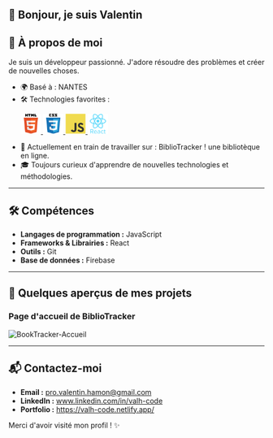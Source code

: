 ## 👋 Bonjour,  je suis Valentin

## 🌟 À propos de moi
Je suis un développeur passionné. J'adore résoudre des problèmes et créer de nouvelles choses.

- 🌍 Basé à : NANTES
- 🛠️ Technologies favorites : <p> <a href="https://www.w3.org/html/" target="_blank" rel="noreferrer"> <img src="https://raw.githubusercontent.com/devicons/devicon/master/icons/html5/html5-original-wordmark.svg" alt="html5" width="40" height="40"/> </a> <a href="https://www.w3schools.com/css/" target="_blank" rel="noreferrer"> <img src="https://raw.githubusercontent.com/devicons/devicon/master/icons/css3/css3-original-wordmark.svg" alt="css3" width="40" height="40"/> </a> <a href="https://developer.mozilla.org/en-US/docs/Web/JavaScript" target="_blank" rel="noreferrer"> <img src="https://raw.githubusercontent.com/devicons/devicon/master/icons/javascript/javascript-original.svg" alt="javascript" width="40" height="40"/> </a> <a href="https://reactjs.org/" target="_blank" rel="noreferrer"> <img src="https://raw.githubusercontent.com/devicons/devicon/master/icons/react/react-original-wordmark.svg" alt="react" width="40" height="40"/> </a></p>
- 🚀 Actuellement en train de travailler sur : BiblioTracker ! une bibliotèque en ligne.
- 🎓 Toujours curieux d'apprendre de nouvelles technologies et méthodologies.

---

## 🛠️ Compétences

- **Langages de programmation :** JavaScript
- **Frameworks & Librairies :** React
- **Outils :** Git
- **Base de données :** Firebase

---

## 📸 Quelques aperçus de mes projets

### Page d'accueil de BiblioTracker
![BookTracker-Accueil](https://github.com/user-attachments/assets/fa80e950-fe4d-4e80-9e42-c7219d7f12b7)

---

## 📬 Contactez-moi
- **Email :** pro.valentin.hamon@gmail.com
- **LinkedIn :** www.linkedin.com/in/valh-code
- **Portfolio :** https://valh-code.netlify.app/

Merci d'avoir visité mon profil ! ✨
